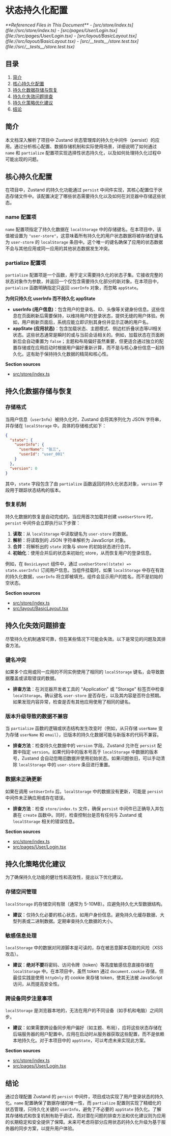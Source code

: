 # 状态持久化配置

<cite>
**Referenced Files in This Document**   
- [src/store/index.ts](file://src/store/index.ts)
- [src/pages/User/Login.tsx](file://src/pages/User/Login.tsx)
- [src/layout/BasicLayout.tsx](file://src/layout/BasicLayout.tsx)
- [src/__tests__/store.test.tsx](file://src/__tests__/store.test.tsx)
</cite>

## 目录
1. [简介](#简介)
2. [核心持久化配置](#核心持久化配置)
3. [持久化数据存储与恢复](#持久化数据存储与恢复)
4. [持久化失效问题排查](#持久化失效问题排查)
5. [持久化策略优化建议](#持久化策略优化建议)
6. [结论](#结论)

## 简介
本文档深入解析了项目中 Zustand 状态管理库的持久化中间件（persist）的应用。通过分析核心配置、数据存储机制和实际使用场景，详细说明了如何通过 `name` 和 `partialize` 配置项实现选择性状态持久化，以及如何处理持久化过程中可能出现的问题。

## 核心持久化配置

在项目中，Zustand 的持久化功能通过 `persist` 中间件实现，其核心配置位于状态存储文件中。该配置决定了哪些状态需要持久化以及如何在浏览器中存储这些状态。

### name 配置项
`name` 配置项指定了持久化数据在 `localStorage` 中的存储键名。在本项目中，该值被设置为 `"user-store"`，这意味着所有持久化的用户状态数据将被存储在键名为 `user-store` 的 `localStorage` 条目中。这个唯一的键名确保了应用的状态数据不会与其他应用或同一应用的其他状态数据发生冲突。

### partialize 配置项
`partialize` 配置项是一个函数，用于定义需要持久化的状态子集。它接收完整的状态对象作为参数，并返回一个仅包含需要持久化部分的新对象。在本项目中，`partialize` 函数明确指定只返回 `userInfo` 对象，而忽略 `appState`。

**为何只持久化 userInfo 而不持久化 appState**
- **userInfo (用户信息)**：包含用户的登录名、ID、头像等关键身份信息。这些信息在页面刷新后需要保持，以维持用户的登录状态，提供无缝的用户体验。例如，用户刷新页面后，系统应能立即识别其身份并显示正确的用户名。
- **appState (应用状态)**：包含加载状态、主题模式、侧边栏折叠状态等UI相关状态。这些状态通常是瞬时的或与当前会话相关的。例如，加载状态在页面刷新后会自动重置为 `false`；主题和布局偏好虽然重要，但更适合通过独立的配置存储或在应用启动时根据用户偏好重新计算，而不是与核心身份信息一起持久化。这有助于保持持久化数据的精简和核心性。

**Section sources**
- [src/store/index.ts](file://src/store/index.ts#L107-L122)

## 持久化数据存储与恢复

### 存储格式
当用户信息（`userInfo`）被持久化时，Zustand 会将其序列化为 JSON 字符串，并存储在 `localStorage` 中。具体的存储格式如下：
```json
{
  "state": {
    "userInfo": {
      "userName": "张三",
      "userId": "user_001"
    }
  },
  "version": 0
}
```
其中，`state` 字段包含了由 `partialize` 函数返回的持久化状态对象，`version` 字段用于跟踪状态结构的版本。

### 恢复机制
持久化数据的恢复是自动完成的。当应用首次加载并创建 `useUserStore` 时，`persist` 中间件会立即执行以下步骤：
1.  **读取**：从 `localStorage` 中读取键名为 `user-store` 的数据。
2.  **解析**：将读取到的 JSON 字符串解析为 JavaScript 对象。
3.  **合并**：将解析出的 `state` 对象与 store 的初始状态进行合并。
4.  **初始化**：使用合并后的状态来初始化 store，从而恢复用户的登录信息。

例如，在 `BasicLayout` 组件中，通过 `useUserStore((state) => state.userInfo)` 订阅用户信息。当组件挂载时，如果 `localStorage` 中存在有效的持久化数据，`userInfo` 将立即被填充，组件会显示用户的姓名，而不是初始的空状态。

**Section sources**
- [src/store/index.ts](file://src/store/index.ts#L57-L122)
- [src/layout/BasicLayout.tsx](file://src/layout/BasicLayout.tsx#L35-L36)

## 持久化失效问题排查

尽管持久化机制通常可靠，但在某些情况下可能会失效。以下是常见的问题及其排查方法。

### 键名冲突
如果多个应用或同一应用的不同实例使用了相同的 `localStorage` 键名，会导致数据覆盖或读取错误的数据。
- **排查方法**：在浏览器开发者工具的 "Application" 或 "Storage" 标签页中检查 `localStorage`。确认键名 `user-store` 是否存在，以及其内容是否符合预期。如果发现内容异常，检查是否有其他应用使用了相同的键名。

### 版本升级导致的数据不兼容
当 `partialize` 函数的逻辑或状态结构发生改变时（例如，从只存储 `userName` 变为存储 `userName` 和 `email`），旧版本的持久化数据可能与新版本的代码不兼容。
- **排查方法**：检查持久化数据中的 `version` 字段。Zustand 允许在 `persist` 配置中指定 `version`。如果代码中的版本号高于 `localStorage` 中数据的版本号，Zustand 会自动忽略旧数据并使用初始状态。如果问题依旧，可以手动清除 `localStorage` 中的 `user-store` 条目进行重置。

### 数据未正确更新
如果在调用 `setUserInfo` 后，`localStorage` 中的数据没有更新，可能是 `persist` 中间件未正确应用或存在错误。
- **排查方法**：检查 `store/index.ts` 文件，确保 `persist` 中间件已正确导入并包裹在 `create` 函数中。同时，检查控制台是否有任何与 Zustand 或 `localStorage` 相关的错误信息。

**Section sources**
- [src/store/index.ts](file://src/store/index.ts#L107-L122)
- [src/pages/User/Login.tsx](file://src/pages/User/Login.tsx#L45-L50)

## 持久化策略优化建议

为了确保持久化功能的健壮性和高效性，提出以下优化建议。

### 存储空间管理
`localStorage` 的存储空间有限（通常为 5-10MB）。应避免持久化大型数据结构。
- **建议**：仅持久化必要的核心状态，如用户身份信息。避免持久化缓存数据、大型列表或二进制数据。定期审查持久化数据的大小。

### 敏感信息处理
`localStorage` 中的数据对同源脚本是可读的，存在被恶意脚本窃取的风险（XSS 攻击）。
- **建议**：**绝对不要**将密码、访问令牌（token）等高度敏感信息直接存储在 `localStorage` 中。在本项目中，虽然 token 通过 `document.cookie` 存储，但最佳实践是使用 `httpOnly` 的 cookie 来存储 token，使其无法被 JavaScript 访问，从而提高安全性。

### 跨设备同步注意事项
`localStorage` 是浏览器本地的，无法在用户的不同设备（如手机和电脑）之间同步。
- **建议**：如果需要跨设备同步用户偏好（如主题、布局），应将这些状态存储在后端服务器的用户配置中。应用在启动时从服务器获取这些配置，而不是依赖本地持久化。对于本项目中的 `appState`，可以考虑未来实现此方案。

**Section sources**
- [src/store/index.ts](file://src/store/index.ts#L107-L122)
- [src/pages/User/Login.tsx](file://src/pages/User/Login.tsx#L58)

## 结论
通过合理配置 Zustand 的 `persist` 中间件，项目成功实现了用户登录状态的持久化。`name` 配置确保了数据存储的唯一性，而 `partialize` 配置则实现了精细化的状态管理，只持久化关键的 `userInfo`，避免了不必要的 `appState` 持久化。了解其存储格式和恢复机制有助于调试，而对潜在问题的排查方法和优化建议则为应用的长期稳定和安全提供了保障。未来可考虑将部分应用状态的持久化升级为基于服务器的同步方案，以提升用户体验。